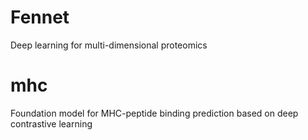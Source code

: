 # Fennet
Deep learning for multi-dimensional proteomics


# mhc
Foundation model for MHC-peptide binding prediction based on deep contrastive learning
